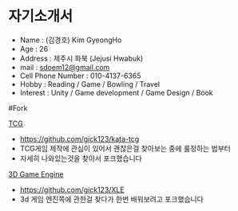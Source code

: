 # 자기소개서

- Name : (김경호) Kim GyeongHo
- Age : 26
- Address : 제주시 화북 (Jejusi Hwabuk)
- mail : sdoem12@gmail.com
- Cell Phone Number : 010-4137-6365
- Hobby : Reading / Game / Bowling / Travel
- Interest : Unity / Game development / Game Design / Book

#Fork

[TCG](https://github.com/gick123/kata-tcg)
- https://github.com/gick123/kata-tcg
- TCG게임 제작에 관심이 있어서 괜찮은걸 찾아보는 중에 룰정하는 법부터
- 자세히 나와있는것을 찾아서 포크했습니다

[3D Game Engine](https://github.com/gick123/XLE)
- https://github.com/gick123/XLE
- 3d 게임 엔진쪽에 관한걸 찾다가 한번 배워보려고 포크했습니다